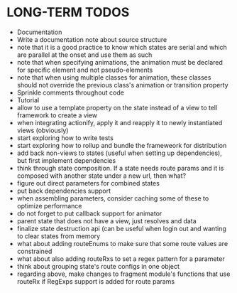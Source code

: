 # LONG-TERM TODOS

* Documentation
* Write a documentation note about source structure
* note that it is a good practice to know which states are serial and which are parallel at the onset and use them as such
* note that when specifying animations, the animation must be declared for specific element and not pseudo-elements
* note that when using multiple classes for animation, these classes should not override the previous class's animation or transition property
* Sprinkle comments throughout code
* Tutorial
* allow to use a template property on the state instead of a view to tell framework to create a view
* when integrating actionify, apply it and reapply it to newly instantiated views (obviously)
* start exploring how to write tests
* start exploring how to rollup and bundle the frameweork for distribution
* add back non-views to states (useful when setting up dependencies), but first implement dependencies
* think through state composition.  If a state needs route params and it is composed with another state under a new url, then what?
* figure out direct parameters for combined states
* put back dependencies support
* when assembling parameters, consider caching some of these to optimize performance
* do not forget to put callback support for animator
* parent state that does not have a view, just resolves and data
* finalize state destruction api (can be useful when login out and wanting to clear states from memory
* what about adding routeEnums to make sure that some route values are constrained
* what about also adding routeRxs to set a regex pattern for a parameter
* think about grouping state's route configs in one object
* regarding above, make changes to fragment module's functions that use routeRx if RegExps support is added for route params
